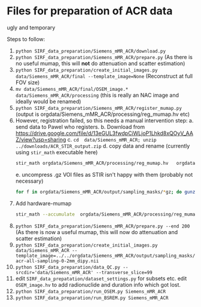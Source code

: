 # Files for preparation of ACR data
ugly and temporary

Steps to follow:
1. `python SIRF_data_preparation/Siemens_mMR_ACR/download.py`
2. `python SIRF_data_preparation/Siemens_mMR_ACR/prepare.py` (As there is no useful mumap, this will **not** do attenuation and scatter estimation)
3. `python SIRF_data_preparation/create_initial_images.py data/Siemens_mMR_ACR/final --template_image=None` (Reconstruct at full FOV size)
4. `mv data/Siemens_mMR_ACR/final/OSEM_image.* data/Siemens_mMR_ACR/processing` (this is really an NAC image and ideally would be renamed)
5. `python SIRF_data_preparation/Siemens_mMR_ACR/register_mumap.py` (output is orgdata/Siemens_mMR_ACR/processing/reg_mumap.hv etc)
6. However, registration failed, so this needs a manual intervention step:
   a. send data to Pawel who registers.
   b. Download from https://drive.google.com/file/d/13eGUL3fwdpCiWLjoP1Lhkd8xQOyV_AAZ/view?usp=sharing
   c. `cd  data/Siemens_mMR_ACR; unzip ../downloads/ACR_STIR_output.zip`
   d. copy data and rename (currently using `stir_math` executable here)
      ```sh
      stir_math orgdata/Siemens_mMR_ACR/processing/reg_mumap.hv   orgdata/Siemens_mMR_ACR/output/acr-mumap-complete.nii.gz
      ```
   e. uncompress .gz VOI files as STIR isn't happy with them (probably not necessary)
      ```sh
      for f in orgdata/Siemens_mMR_ACR/output/sampling_masks/*gz; do gunzip $f; done
      ```
6. Add hardware-mumap
   ```sh
   stir_math --accumulate  orgdata/Siemens_mMR_ACR/processing/reg_mumap.hv  orgdata/Siemens_mMR_ACR/output/ACR_hardware-to-STIR.nii.gz
   ```
7. `python SIRF_data_preparation/Siemens_mMR_ACR/prepare.py --end 200` (As there is now a useful mumap, this will now do attenuation and scatter estimation)
8. `python SIRF_data_preparation/create_initial_images.py data/Siemens_mMR_ACR --template_image=../../orgdata/Siemens_mMR_ACR/output/sampling_masks/acr-all-sampling-0-2mm_dipy.nii`
9. `python SIRF_data_preparation/data_QC.py --srcdir='data/Siemens_mMR_ACR' --transverse_slice=99`
10. edit `SIRF_data_prepatation/dataset_settings.py` for subsets etc. edit `OSEM_image.hv` to add radionuclide and duration info which got lost.
11. `python SIRF_data_preparation/run_OSEM.py Siemens_mMR_ACR`
12. `python SIRF_data_preparation/run_BSREM.py Siemens_mMR_ACR`
